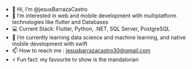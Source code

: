 - 👋 Hi, I’m @jesusBarrazaCastro
- 👀 I’m interested in web and mobile development with multiplatform technologies like flutter and Databases
- 💻 Current Stack: Flutter, Python, .NET, SQL Server, PostgreSQL
- 🌱 I’m currently learning data science and machine learning, and native mobile development with swift
- 📫 How to reach me : jesusbarrazacastro30@gmail.com
- ⚡ Fun fact: my favourite tv show is the mandalorian

<!---
jesusBarrazaCastro/jesusBarrazaCastro is a ✨ special ✨ repository because its `README.md` (this file) appears on your GitHub profile.
You can click the Preview link to take a look at your changes.
--->
